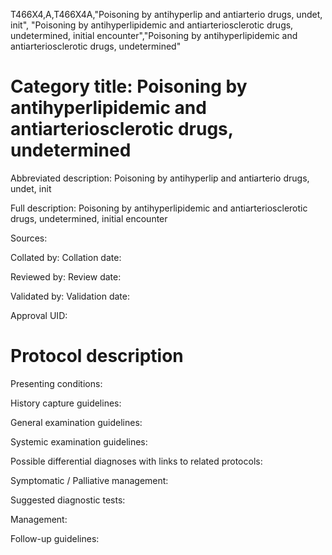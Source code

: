 T466X4,A,T466X4A,"Poisoning by antihyperlip and antiarterio drugs, undet, init", "Poisoning by antihyperlipidemic and antiarteriosclerotic drugs, undetermined, initial encounter","Poisoning by antihyperlipidemic and antiarteriosclerotic drugs, undetermined"
# Category title: Poisoning by antihyperlipidemic and antiarteriosclerotic drugs, undetermined

Abbreviated description: Poisoning by antihyperlip and antiarterio drugs, undet, init

Full description: Poisoning by antihyperlipidemic and antiarteriosclerotic drugs, undetermined, initial encounter

Sources:

Collated by:
Collation date:

Reviewed by:
Review date:

Validated by:
Validation date:

Approval UID:

# Protocol description

Presenting conditions:

History capture guidelines:

General examination guidelines:

Systemic examination guidelines:

Possible differential diagnoses with links to related protocols:

Symptomatic / Palliative management:

Suggested diagnostic tests:

Management:

Follow-up guidelines:
